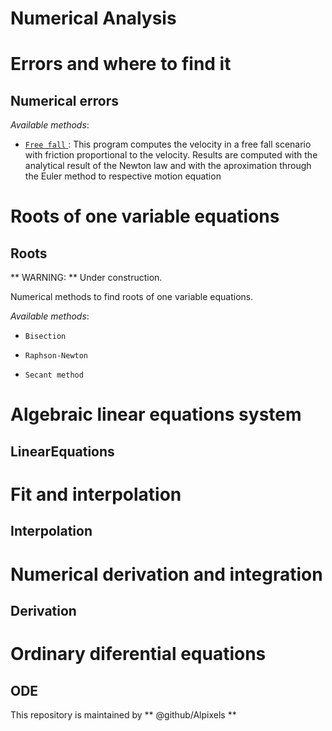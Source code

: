 Numerical Analysis
=======



# Errors and where to find it  #

Numerical errors
-----------
_Available methods_:

* [ `Free fall` ](https://github.com/Soft-Condensed-Matter/NumericalAnalisys/tree/main/Errors):
   This program computes the velocity in a free fall scenario with friction proportional 
   to the velocity. Results are computed with the analytical result of the Newton law and 
   with the aproximation through the Euler method to respective motion equation

# Roots of one variable equations  #

Roots
-----------


** WARNING: ** Under construction.

Numerical methods to find roots of one variable equations.

_Available methods_:

* `Bisection`

* `Raphson-Newton`

* `Secant method`




# Algebraic linear equations system  #

LinearEquations
-----------




# Fit and interpolation  #

Interpolation
-----------



# Numerical derivation and integration  #

Derivation
-----------




# Ordinary diferential equations  #

ODE
-----------




This repository is maintained by ** @github/Alpixels **

